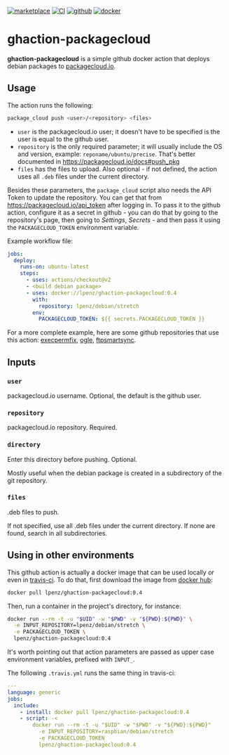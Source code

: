 [![marketplace](https://img.shields.io/badge/marketplace-deploy--to--packagecloud--io-blue?logo=github)](https://github.com/marketplace/actions/deploy-to-packagecloud-io)
[![CI](https://github.com/lpenz/ghaction-packagecloud/actions/workflows/ci.yml/badge.svg)](https://github.com/lpenz/ghaction-packagecloud/actions/workflows/ci.yml)
[![github](https://img.shields.io/github/v/release/lpenz/ghaction-packagecloud?include_prereleases&label=release&logo=github)](https://github.com/lpenz/ghaction-packagecloud/releases)
[![docker](https://img.shields.io/docker/v/lpenz/ghaction-packagecloud?label=release&logo=docker&sort=semver)](https://hub.docker.com/repository/docker/lpenz/ghaction-packagecloud)

# ghaction-packagecloud

**ghaction-packagecloud** is a simple github docker action that
deploys debian packages to [packagecloud.io](https://packagecloud.io).


## Usage

The action runs the following:

```sh
package_cloud push <user>/<repository> <files>
```

- `user` is the packagecloud.io user; it doesn't have to be specified
  is the user is equal to the github user.
- `repository` is the only required parameter; it will usually include
  the OS and version, example: `reponame/ubuntu/precise`. That's
  better documented in https://packagecloud.io/docs#push_pkg
- `files` has the files to upload. Also optional - if not defined, the
  action uses all `.deb` files under the current directory.

Besides these parameters, the `package_cloud` script also needs the
API Token to update the repository. You can get that from
https://packagecloud.io/api_token after logging in. To pass it to the
github action, configure it as a secret in github - you can do that
by going to the repository's page, then going
to *Settings*, *Secrets* - and then pass it using the
`PACKAGECLOUD_TOKEN` environment variable.

Example workflow file:

```yml
jobs:
  deploy:
    runs-on: ubuntu-latest
    steps:
      - uses: actions/checkout@v2
      - <build debian package>
      - uses: docker://lpenz/ghaction-packagecloud:0.4
        with:
          repository: lpenz/debian/stretch
        env:
          PACKAGECLOUD_TOKEN: ${{ secrets.PACKAGECLOUD_TOKEN }}
```

For a more complete example, here are some github repositories that use this action:
[execpermfix](https://github.com/lpenz/execpermfix),
[ogle](https://github.com/lpenz/ogle),
[ftpsmartsync](https://github.com/lpenz/ftpsmartsync).


## Inputs

### `user`

packagecloud.io username. Optional, the default is the github user.

### `repository`

packagecloud.io repository. Required.

### `directory`

Enter this directory before pushing. Optional.

Mostly useful when the debian package is created in a subdirectory of
the git repository.

### `files`

.deb files to push.

If not specified, use all .deb files under the current directory. If
none are found, search in all subdirectories.


## Using in other environments

This github action is actually a docker image that can be used locally
or even in [travis-ci](https://travis-ci.com). To do that, first
download the image from
[docker hub](https://hub.docker.com/r/lpenz/ghaction-packagecloud):

```sh
docker pull lpenz/ghaction-packagecloud:0.4
```

Then, run a container in the project's directory, for instance:

```sh
docker run --rm -t -u "$UID" -w "$PWD" -v "${PWD}:${PWD}" \
  -e INPUT_REPOSITORY=lpenz/debian/stretch \
  -e PACKAGECLOUD_TOKEN \
  lpenz/ghaction-packagecloud:0.4
```

It's worth pointing out that action parameters are passed as
upper case environment variables, prefixed with `INPUT_`.

The following `.travis.yml` runs the same thing in travis-ci:

```yml
---
language: generic
jobs:
  include:
    - install: docker pull lpenz/ghaction-packagecloud:0.4
    - script: -<
        docker run --rm -t -u "$UID" -w "$PWD" -v "${PWD}:${PWD}"
          -e INPUT_REPOSITORY=raspbian/debian/stretch
          -e PACKAGECLOUD_TOKEN
          lpenz/ghaction-packagecloud:0.4
```
